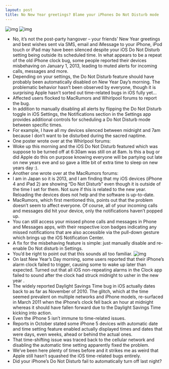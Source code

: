 ```yaml
---
layout: post
title: No New Year greetings? Blame your iPhones Do Not Disturb mode
---
```

![img](http://media.idownloadblog.com/wp-content/uploads/2012/06/Do-Not-Disturb-2.jpeg)
![img](http://media.idownloadblog.com/wp-content/uploads/2012/06/Do-Not-Disturb-3.jpeg)
* No, it’s not the post-party hangover – your friends’ New Year greetings and best wishes sent via SMS, email and iMessage to your iPhone, iPod touch or iPad may have been silenced despite your iOS Do Not Disturb setting being outside its scheduled time. In what appears to be a repeat of the old iPhone clock bug, some people reported their devices misbehaving on January 1, 2013, leading to muted alerts for incoming calls, messages and more.
* Depending on your settings, the Do Not Disturb feature should have probably been automatically disabled on New Year Day’s morning. The problematic behavior hasn’t been observed by everyone, though it is surprising Apple hasn’t sorted out time-related bugs in iOS fully yet…
* Affected users flocked to MacRumors and Whirlpool forums to report the bug.
* In addition to manually disabling all alerts by flipping the Do Not Disturb toggle in iOS Settings, the Notifications section in the Settings app provides additional controls for scheduling a Do Not Disturb mode between specific times.
* For example, I have all my devices silenced between midnight and 7am because I don’t want to be disturbed during the sacred naptime.
* One poster wrote over at the Whirlpool forums:
* Woke up this morning and the iOS Do Not Disturb featured which was suppose to be turned off at 6:30am was still on at 8am. Is this a bug or did Apple do this on purpose knowing everyone will be partying out late on new years eve and so gave a little bit of extra time to sleep on new years day :).
* Another one wrote over at the MacRumors forums:
* I am in Japan so it is 2013, and I am finding that my iOS devices (iPhone 4 and iPad 2) are showing “Do Not Disturb” even though it is outside of the time I set for them. Not sure if this is related to the new year. Reloading the devices does not help and the software is up-to-date.
* MacRumors, which first mentioned this, points out that the problem doesn’t seem to affect everyone. Of course, all of your incoming calls and messages did hit your device, only the notifications haven’t popped up.
* You can still access your missed phone calls and messages in Phone and Messages apps, with their respective icon badges indicating any missed notifications that are also accessible via the pull-down gesture which brings up the iOS Notification Center.
* A fix for the misbehaving feature is simple: just manually disable and re-enable Do Not disturb in Settings.
* You’d be right to point out that this sounds all too familiar.
![img](http://media.idownloadblog.com/wp-content/uploads/2010/11/iPhone-Clock-icon.jpg)
* On last New Year’s Day morning, some users reported that their iPhone’s alarm clock failed to trigger, causing some to wake up later than expected. Turned out that all iOS non-repeating alarms in the Clock app failed to sound after the clock had struck midnight to usher in the new year .
* The widely reported Daylight Savings Time bug in iOS actually dates back to as far as November of 2010. The glitch, which at the time seemed prevalent on multiple networks and iPhone models, re-surfaced in March 2011 when the iPhone’s clock fell back an hour at midnight whereas it should have fallen forward due to the Daylight Savings Time kicking into action.
* Even the iPhone 5 isn’t immune to time-related issues.
* Reports in October stated some iPhone 5 devices with automatic date and time setting feature enabled actually displayed times and dates that were days, even weeks, ahead or behind the actual ones.
* That time-shifting issue was traced back to the cellular network and disabling the automatic time setting apparently fixed the problem.
* We’ve been here plenty of times before and it strikes me as weird that Apple still hasn’t squashed the iOS time-related bugs entirely.
* Did your iPhone’s Do Not Disturb fail to automatically turn off last night?

